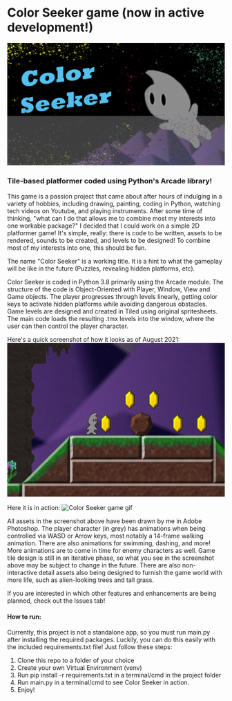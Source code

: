 # Color Seeker game (now in active development!)

![Color Seeker title screen](https://github.com/Krizeon/Color-seeker-game/blob/master/backgrounds/color_seeker_titlescreen.png)
### Tile-based platformer coded using Python's Arcade library!

This game is a passion project that came about after hours of indulging in a variety of hobbies, including drawing, painting, coding in Python, watching tech videos on Youtube, and playing instruments. After some time of thinking, "what can I do that allows me to combine most my interests into one workable package?" I decided that I could work on a simple 2D platformer game! It's simple, really: there is code to be written, assets to be rendered, sounds to be created, and levels to be designed! To combine most of my interests into one, this should be fun.

The name "Color Seeker" is a working title. It is a hint to what the gameplay will be like in the future (Puzzles, revealing hidden platforms, etc). 

Color Seeker is coded in Python 3.8 primarily using the Arcade module. The structure of the code is Object-Oriented with Player, Window, View and Game objects. The player progresses through levels linearly, getting color keys to activate hidden platforms while avoiding dangerous obstacles. Game levels are designed and created in Tiled using original spritesheets. The main code loads the resulting .tmx levels into the window, where the user can then control the player character. 

Here's a quick screenshot of how it looks as of August 2021:
![Color Seeker game screenshot](https://github.com/Krizeon/Color-seeker-game/blob/master/color-seeker-screenshot1.jpg)

Here it is in action:
![Color Seeker game gif](https://github.com/Krizeon/Color-seeker-game/blob/master/color-seeker-key.gif)

All assets in the screenshot above have been drawn by me in Adobe Photoshop. The player character (in grey) has animations when being controlled via WASD or Arrow keys, most notably a 14-frame walking animation. There are also animations for swimming, dashing, and more! More animations are to come in time for enemy characters as well. Game tile design is still in an iterative phase, so what you see in the screenshot above may be subject to change in the future. There are also non-interactive detail assets also being designed to furnish the game world with more life, such as alien-looking trees and tall grass. 

If you are interested in which other features and enhancements are being planned, check out the Issues tab!

#### How to run:
Currently, this project is not a standalone app, so you must run main.py after installing the required packages. Luckily, you can do this easily with the included requirements.txt file! Just follow these steps:

1) Clone this repo to a folder of your choice
2) Create your own Virtual Environment (venv)
3) Run pip install -r requirements.txt in a terminal/cmd in the project folder
4) Run main.py in a terminal/cmd to see Color Seeker in action.
5) Enjoy!


 
 
